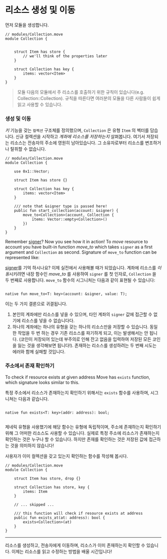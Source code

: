# 리소스 생성 및 이동

먼저 모듈을 생성합니다.

```Move
// modules/Collection.move
module Collection {


    struct Item has store {
        // we'll think of the properties later
    }

    struct Collection has key {
        items: vector<Item>
    }
}
```

> 모듈 다음의 모듈에서 주 리소스를 호출하기 위한 규칙이 있습니다(e.g. Collection::Collection). 규칙을 따른다면 여러분의 모듈을 다른 사람들이 쉽게 읽고 사용할 수 있습니다.

### 생성 및 이동

*키* 기능을 갖는 `컬렉션` 구조체를 정의했으며, `Collection` 은 유형 `Item` 의 벡터를 담습니다. 신규 컬렉션을 시작하고 *계좌에 리소스를 저장하는지* 살펴봅니다. 여기서 저장되는 리소스는 전송자의 주소에 영원히 남아있습니다. 그 소유자로부터 리소스를 변조하거나 탈취할 수 없습니다.

```Move
// modules/Collection.move
module Collection {

    use 0x1::Vector;

    struct Item has store {}

    struct Collection has key {
        items: vector<Item>
    }

    /// note that &signer type is passed here!
    public fun start_collection(account: &signer) {
        move_to<Collection>(account, Collection {
            items: Vector::empty<Collection>()
        })
    }
}
```

Remember [signer](/resources/signer-type.md)? Now you see how it in action! To *move* resource to account you have built-in function *move_to* which takes `signer` as a first argument and `Collection` as second. Signature of `move_to` function can be represented like:

[signer](/resources/signer-type.md)를 기억 하시나요? 이제 실전에서 사용해볼 때가 되었습니다. 계좌에 리소스를 *이동*시키려면 내장 함수인 *move_to* 를 사용하여 `signer` 를 첫 인자로, `Collection` 을 두 번째로 사용합니다. `move_to` 함수의 시그니처는 다음과 같이 표현될 수 있습니다:

```Move

native fun move_to<T: key>(account: &signer, value: T);

```

이는 두 가지 결론으로 귀결됩니다.

1. 본인의 계좌에만 리소스를 넣을 수 있으며, 타인 계좌의 `signer` 값에 접근할 수 없기에 리소스를 넣을 수 없습니다다.
2. 하나의 계좌에는 하나의 유형을 갖는 하나의 리소스만을 저장할 수 있습니다. 동일한 작업을 두 번 하는 경우 기존 리소스를 파기하게 되고, 이는 발생해서는 안 됩니다. (코인이 저장되어 있는데 부주의로 인해 잔고 없음을 입력하여 저장된 모든 코인을 잃는 것을 생각해보면 됩니다!). 존재하는 리소스를 생성하려는 두 번째 시도는 에러와 함께 실패할 것입니다. 

### 주소에서 존재 확인하기

To check if resource exists at given address Move has `exists` function, which signature looks similar to this.

특정 주소에서 리소스가 존재하는지 확인하기 위해서는 `exists` 함수를 사용하며, 시그니쳐는 다음과 같습니다. 

```Move

native fun exists<T: key>(addr: address): bool;
    
```

제네릭 유형을 사용했기에 해당 함수는 유형에 독립적이며, 주소에 존재하는지 확인하기 위해 그 어떠한 리소스도 사용할 수 있습니다. 실제로 특정 주소에 리소스가 존재하는지 확인하는 것은 누구나 할 수 있습니다. 하지만 존재를 확인하는 것은 저장된 값에 접근하는 것을 의미하지 않습니다!

사용자가 이미 컬렉션을 갖고 있는지 확인하는 함수를 작성해 봅시다.

```Move
// modules/Collection.move
module Collection {

    struct Item has store, drop {}

    struct Collection has store, key {
        items: Item
    }

    // ... skipped ...

    /// this function will check if resource exists at address
    public fun exists_at(at: address): bool {
        exists<Collection>(at)
    }
}
````

---

리소스를 생성하고, 전송자에게 이동하며, 리소스가 이미 존재하는지 확인할 수 있습니다. 이제는 리소스를 읽고 수정하는 방법을 배울 시간입니다!